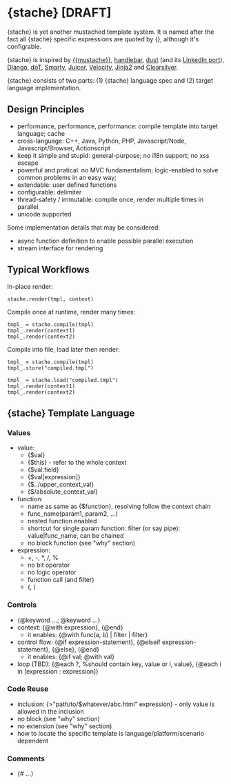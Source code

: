 {stache} [DRAFT]
================

{stache} is yet another mustached template system.  It is named after the fact all {stache} specific expressions are quoted by {}, although it's configrable.

{stache} is inspired by [{{mustache}}](http://mustache.github.com/), [handlebar](http://handlebarsjs.com/), [dust](http://akdubya.github.com/dustjs/) (and its [LinkedIn port](https://github.com/linkedin/dustjs)), [Django](https://docs.djangoproject.com/en/1.4/topics/templates/), [doT](https://github.com/olado/doT), [Smarty](http://www.smarty.net/), [Juicer](http://juicer.name/docs/docs.html), [Velocity](http://velocity.apache.org/), [Jinja2](http://jinja.pocoo.org/docs/) and [Clearsilver](http://www.clearsilver.net/).

{stache} consists of two parts: (1) {stache} language spec and (2) target language implementation.

Design Principles
-----------------

- performance, performance, performance: compile template into target language; cache
- cross-language: C++, Java, Python, PHP, Javascript/Node, Javascript/Browser, Actionscript
- keep it simple and stupid: general-purpose; no i18n support; no xss escape
- powerful and pratical: no MVC fundamentalism; logic-enabled to solve common problems in an easy way;
- extendable: user defined functions
- configurable: delimiter
- thread-safety / immutable: compile once, render multiple times in parallel
- unicode supported

Some implementation details that may be considered:

- async function definition to enable possible parallel execution
- stream interface for rendering

Typical Workflows
-----------------

In-place render:

    stache.render(tmpl, context)

Compile once at runtime, render many times:

    tmpl_ = stache.compile(tmpl)
    tmpl_.render(context1)
    tmpl_.render(context2)

Compile into file, load later then render:

    tmpl_ = stache.compile(tmpl)
    tmpl_.store("compiled.tmpl")

    tmpl_ = stache.load("compiled.tmpl")
    tmpl_.render(context1)
    tmpl_.render(context2)

{stache} Template Language
--------------------------

### Values
- value: 
  - {$val}
  - {$this} - refer to the whole context
  - {$val.field}
  - {$val[expression]}
  - {$../upper_context_val}
  - {$/absolute_context_val}
- function:
  - name as same as {$function}, resolving follow the context chain
  - func_name(param1, param2, ...)
  - nested function enabled
  - shortcut for single param function: filter (or say pipe): value|func_name, can be chained
  - no block function (see "why" section)
- expression:
  - +, -, *, /, %
  - no bit operator
  - no logic operator
  - function call (and filter)
  - (, )

### Controls
- {@keyword ...; @keyword ...}
- context: {@with expression}, {@end}
  - it enables: {@with func(a, b) | filter | filter}
- control flow: {@if expression-statement}, {@elseif expression-statement}, {@else}, (@end}
  - it enables: {@if val; @with val}
- loop (TBD): {@each ?, %should contain key, value or i, value}, {@each i in [expression : expression]}

### Code Reuse
- inclusion: {>"path/to/$whatever/abc.html” expression} - only value is allowed in the inclusion
- no block (see "why" section)
- no extension (see "why" section)
- how to locate the specific template is language/platform/scenario dependent

### Comments
- {# ...}
